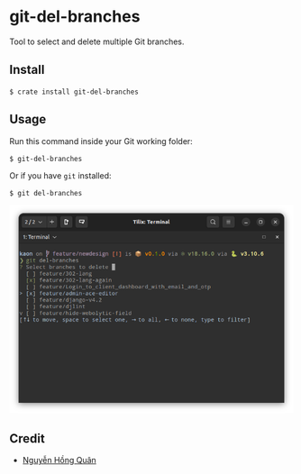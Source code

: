 # git-del-branches

Tool to select and delete multiple Git branches.

## Install

```console
$ crate install git-del-branches
```

## Usage

Run this command inside your Git working folder:

```console
$ git-del-branches
```

Or if you have `git` installed:

```console
$ git del-branches
```

![Screenshot](screenshot.png)

## Credit

- [Nguyễn Hồng Quân](https://quan.hoabinh.vn)
